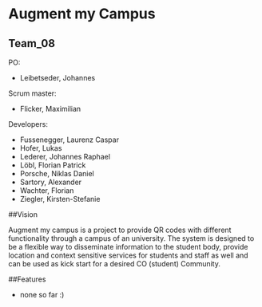 # Augment my Campus

## Team_08

PO:

* Leibetseder, Johannes

Scrum master:

* Flicker, Maximilian

Developers:

* Fussenegger, Laurenz Caspar
* Hofer, Lukas
* Lederer, Johannes Raphael
* Löbl, Florian Patrick
* Porsche, Niklas Daniel
* Sartory, Alexander
* Wachter, Florian
* Ziegler, Kirsten-Stefanie

##Vision

Augment my campus is a project to provide QR codes with different functionality through a campus of an university. The system is designed to 
be a flexible way to disseminate information to the student body, provide location and context sensitive services for students and staff as well and 
can be used as kick start for a desired CO (student) Community.

##Features

* none so far :)
